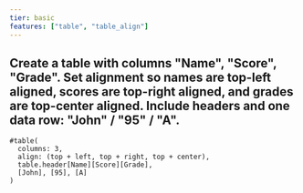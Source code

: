 ```yaml
---
tier: basic
features: ["table", "table_align"]
---
```

Create a table with columns "Name", "Score", "Grade". Set alignment so names are top-left aligned, scores are top-right aligned, and grades are top-center aligned. Include headers and one data row: "John" / "95" / "A".
---
```typst
#table(
  columns: 3,
  align: (top + left, top + right, top + center),
  table.header[Name][Score][Grade],
  [John], [95], [A]
)
```